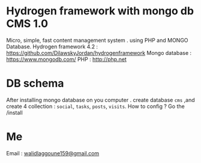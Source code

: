 # Hydrogen framework with mongo db CMS 1.0
Micro, simple, fast content management system . using PHP and MONGO Database.
Hydrogen framework 4.2 : https://github.com/DilawskyJordan/hydrogenframework
Mongo database : https://www.mongodb.com/
PHP : http://php.net
# DB schema 
After installing mongo database on you computer . create database `cms` ,and create 4 collection : `social`, `tasks`, `posts`, `visits`.
How to config ? Go the /install
# Me
Email : walidlaggoune159@gmail.com
